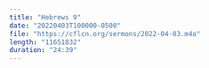 ```yaml
---
title: "Hebrews 9"
date: "20220403T100000-0500"
file: "https://cflcn.org/sermons/2022-04-03.m4a"
length: "11651832"
duration: "24:39"
---
```

